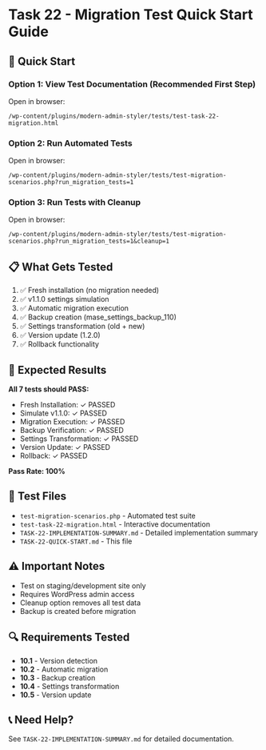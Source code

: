 # Task 22 - Migration Test Quick Start Guide

## 🚀 Quick Start

### Option 1: View Test Documentation (Recommended First Step)
Open in browser:
```
/wp-content/plugins/modern-admin-styler/tests/test-task-22-migration.html
```

### Option 2: Run Automated Tests
Open in browser:
```
/wp-content/plugins/modern-admin-styler/tests/test-migration-scenarios.php?run_migration_tests=1
```

### Option 3: Run Tests with Cleanup
Open in browser:
```
/wp-content/plugins/modern-admin-styler/tests/test-migration-scenarios.php?run_migration_tests=1&cleanup=1
```

## 📋 What Gets Tested

1. ✅ Fresh installation (no migration needed)
2. ✅ v1.1.0 settings simulation
3. ✅ Automatic migration execution
4. ✅ Backup creation (mase_settings_backup_110)
5. ✅ Settings transformation (old + new)
6. ✅ Version update (1.2.0)
7. ✅ Rollback functionality

## 🎯 Expected Results

**All 7 tests should PASS:**
- Fresh Installation: ✓ PASSED
- Simulate v1.1.0: ✓ PASSED
- Migration Execution: ✓ PASSED
- Backup Verification: ✓ PASSED
- Settings Transformation: ✓ PASSED
- Version Update: ✓ PASSED
- Rollback: ✓ PASSED

**Pass Rate: 100%**

## 📁 Test Files

- `test-migration-scenarios.php` - Automated test suite
- `test-task-22-migration.html` - Interactive documentation
- `TASK-22-IMPLEMENTATION-SUMMARY.md` - Detailed implementation summary
- `TASK-22-QUICK-START.md` - This file

## ⚠️ Important Notes

- Test on staging/development site only
- Requires WordPress admin access
- Cleanup option removes all test data
- Backup is created before migration

## 🔍 Requirements Tested

- **10.1** - Version detection
- **10.2** - Automatic migration
- **10.3** - Backup creation
- **10.4** - Settings transformation
- **10.5** - Version update

## 📞 Need Help?

See `TASK-22-IMPLEMENTATION-SUMMARY.md` for detailed documentation.
